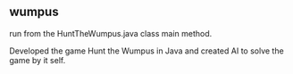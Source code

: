 ## wumpus

run from the HuntTheWumpus.java class main method.

Developed the game Hunt the Wumpus in Java and created AI to solve the game by it self.
